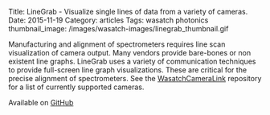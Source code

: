 Title: LineGrab - Visualize single lines of data from a variety of cameras.
Date:  2015-11-19
Category: articles
Tags: wasatch photonics
thumbnail_image: /images/wasatch-images/linegrab_thumbnail.gif


Manufacturing and alignment of spectrometers requires line scan
visualization of camera output. Many vendors provide bare-bones or 
non existent line graphs. LineGrab uses a variety of communication
techniques to provide full-screen line graph visualizations. These
are critical for the precise alignment of spectrometers.
See the [WasatchCameraLink](https://github.com/nharringtonwasatch/WasatchCameraLink)
repository for a list of currently supported cameras.


Available on [GitHub](https://github.com/WasatchPhotonics/LineGrab)

